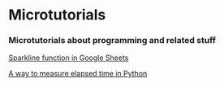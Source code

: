 # Microtutorials

### Microtutorials about programming and related stuff 

[Sparkline function in Google Sheets](https://github.com/rfaria/Microtutorials/blob/main/Google%20Sheets/sparkline)

[A way to measure elapsed time in Python](https://github.com/rfaria/Microtutorials/blob/main/Python/CountTime.py)
